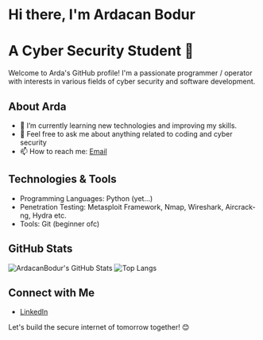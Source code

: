 # Hi there, I'm Ardacan Bodur
# A Cyber Security Student 👋

Welcome to Arda's GitHub profile!
I'm a passionate programmer / operator with interests in various fields of cyber security and software development.

## About Arda
- 🌱 I’m currently learning new technologies and improving my skills.
- 💬 Feel free to ask me about anything related to coding and cyber security
- 📫 How to reach me: [Email](mailto:ardacanbodur06@gmail.com)

## Technologies & Tools
- Programming Languages: Python (yet...)
- Penetration Testing: Metasploit Framework, Nmap, Wireshark, Aircrack-ng, Hydra etc.
- Tools: Git (beginner ofc)


## GitHub Stats
![ArdacanBodur's GitHub Stats](https://github-readme-stats.vercel.app/api?username=ArdacanBodur&show_icons=true&theme=radical)
![Top Langs](https://github-readme-stats.vercel.app/api/top-langs/?username=ArdacanBodur&layout=compact&theme=radical)

## Connect with Me
- [LinkedIn](https://www.linkedin.com/in/ardacan-bodur-08447a321/)

Let's build the secure internet of tomorrow together! 😊
